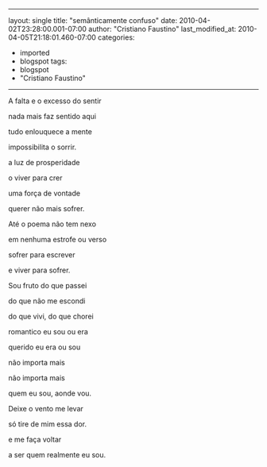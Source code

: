
---
layout: single
title: "semânticamente confuso"
date: 2010-04-02T23:28:00.001-07:00
author: "Cristiano Faustino"
last_modified_at: 2010-04-05T21:18:01.460-07:00
categories:
  - imported
  - blogspot
tags:
  - blogspot
  - "Cristiano Faustino"
---

A falta e o excesso do sentir

nada mais faz sentido aqui

tudo enlouquece a mente

impossibilita o sorrir.



a luz de prosperidade

o viver para crer

uma força de vontade

querer não mais sofrer.



Até o poema não tem nexo

em nenhuma estrofe ou verso

sofrer para escrever

e viver para sofrer.



Sou fruto do que passei

do que não me escondi

do que vivi, do que chorei

romantico eu sou ou era

querido eu era ou sou

não importa mais

não importa mais

quem eu sou, aonde vou.

Deixe o vento me levar

só tire de mim essa dor.

e me faça voltar

a ser quem realmente eu sou.